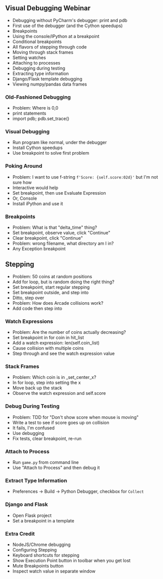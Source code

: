 ## Visual Debugging Webinar

- Debugging without PyCharm's debugger: print and pdb
- First use of the debugger (and the Cython speedups)
- Breakpoints
- Using the console/IPython at a breakpoint
- Conditional breakpoints
- All flavors of stepping through code
- Moving through stack frames
- Setting watches
- Attaching to processes
- Debugging during testing
- Extracting type information
- Django/Flask template debugging
- Viewing numpy/pandas data frames



### Old-Fashioned Debugging

- Problem: Where is 0,0
- print statements
- import pdb; pdb.set_trace()


### Visual Debugging

- Run program like normal, under the debugger
- Install Cython speedups
- Use breakpoint to solve first problem

### Poking Around

- Problem: I want to use f-string `f'Score: {self.score:02d}'` but I'm not sure how
- Interactive would help
- Set breakpoint, then use Evaluate Expression
- Or, Console
- Install iPython and use it

### Breakpoints

- Problem: What is that "delta_time" thing?
- Set breakpoint, observe value, click "Continue"
- Clear breakpoint, click "Continue"
- Problem: wrong filename, what directory am I in?
- Any Exception breakpoint

## Stepping

- Problem: 50 coins at random positions
- Add for loop, but is random doing the right thing?
- Set breakpoint, start regular stepping
- Set breakpoint outside, and step into
- Ditto, step over
- Problem: How does Arcade collisions work?
- Add code then step into

### Watch Expressions

- Problem: Are the number of coins actually decreasing?
- Set breakpoint in for coin in hit_list
- Add a watch expression: len(self.coin_list)
- Cause collision with multiple coins
- Step through and see the watch expression value

### Stack Frames

- Problem: Which coin is in _set_center_x?
- In for loop, step into setting the x
- Move back up the stack
- Observe the watch expression and self.score

### Debug During Testing

- Problem: TDD for "Don't show score when mouse is moving"
- Write a test to see if score goes up on collision
- It fails, I'm confused
- Use debugging
- Fix tests, clear breakpoint, re-run

### Attach to Process

- Run ``game.py`` from command line
- Use "Attach to Process" and then debug it

### Extract Type Information

- Preferences -> Build -> Python Debugger, checkbox for 
  `Collect`

### Django and Flask 

- Open Flask project
- Set a breakpoint in a template

### Extra Credit

- NodeJS/Chrome debugging
- Configuring Stepping 
- Keyboard shortcuts for stepping
- Show Execution Point button in toolbar when you get lost
- Mute Breakpoints button
- Inspect watch value in separate window
